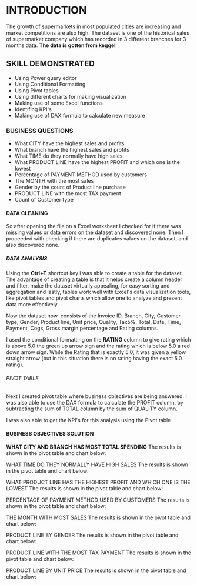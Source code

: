 # INTRODUCTION  
The growth of supermarkets in most populated cities are increasing and market competitions are also high. The dataset is one of the historical sales of supermarket company which has recorded in 3 different branches for 3 months data. **The data is gotten from keggel**

## SKILL DEMONSTRATED
- Using Power query editor
- Using Conditional Formatting 
- Using Pivot tables
- Using different charts for making visualization 
- Making use of some Excel functions 
- Identifing KPI's
- Making use of DAX formula to calculate new measure 

### BUSINESS QUESTIONS 
- What CITY have the highest sales and profits 
- What branch have the highest sales and profits 
- What TIME do they normally have high sales
- What PRODUCT LINE have the highest PROFIT and which one is the lowest
- Percentage of PAYMENT METHOD used by customers 
- The MONTH with the most sales
- Gender by the count of Product line purchase 
- PRODUCT LINE with the most TAX payment 
- Count of Customer type

#### DATA CLEANING 
So after opening the file on a Excel worksheet I checked for if there was missing values or data errors on the dataset and discovered none. Then I proceeded with checking if there are duplicates values on the dataset, and also discovered none. 

##### DATA ANALYSIS 
Using the **Ctrl+T** shortcut key i was able to create a table for the dataset. The advantage of creating a table is that it helps create a column header and filter, make the dataset virtually appealing, for easy sorting and aggregation and lastly, tables work well with Excel's data visualization tools, like pivot tables and pivot charts which allow one to analyze and present data more effectively. 

Now the dataset now  consists of the Invoice ID, Branch, City, Customer type, Gender, Product line, Unit price, Quality, Tax5%, Total, Date, Time, Payment, Cogs, Gross margin percentage and Rating columns. 

I used the conditional formatting on the **RATING** column to give rating which is above 5.0 the green up arrow sign and the rating which is below 5.0 a red down arrow sign. While the Rating that is exactly 5.0, it was given a yellow straight arrow (but in this situation there is no rating having the exact 5.0 rating). 

###### PIVOT TABLE
Next I created pivot table where business objectives are being answered. I was also able to use the DAX formula to calculate the PROFIT column, by subtracting the sum of TOTAL column by the sum of QUALITY column. 


I was also able to get the KPI's for this analysis using the Pivot table


#### BUSINESS OBJECTIVES SOLUTION 
**WHAT CITY AND BRANCH HAS MOST TOTAL SPENDING**
The results is shown in the pivot table and chart below:

WHAT TIME DO THEY NORMALLY HAVE HIGH SALES
The results is shown in the pivot table and chart below:

WHAT PRODUCT LINE HAS THE HIGHEST PROFIT AND WHICH ONE IS THE LOWEST 
The results is shown in the pivot table and chart below:

PERCENTAGE OF PAYMENT METHOD USED BY CUSTOMERS 
The results is shown in the pivot table and chart below:

THE MONTH WITH MOST SALES
The results is shown in the pivot table and chart below:

PRODUCT LINE BY GENDER
The results is shown in the pivot table and chart below:

PRODUCT LINE WITH THE MOST TAX PAYMENT 
The results is shown in the pivot table and chart below:

PRODUCT LINE BY UNIT PRICE 
The results is shown in the pivot table and chart below:


